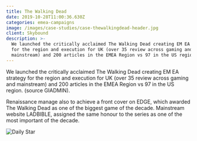 ```yaml
---
title: The Walking Dead
date: 2019-10-28T11:00:36.630Z
categories: emea-campaigns
image: /images/case-studies/case-thewalkingdead-header.jpg
client: Skybound
description: >-
  We launched the critically acclaimed The Walking Dead creating EM EA strategy
  for the region and execution for UK (over 35 review across gaming and
  mainstream) and 200 articles in the EMEA Region vs 97 in the US region.
---
```

We launched the critically acclaimed The Walking Dead creating EM EA strategy for the region and execution for UK (over 35 review across gaming and mainstream) and 200 articles in the EMEA Region vs 97 in the US region. (source GIADMIN).

Renaissance manage also to achieve a front cover on EDGE, which awarded The Walking Dead as one of the biggest game of the decade. Mainstream website LADBIBLE, assigned the same honour to the series as one of the most important of the decade. 

![Daily Star](/images/case-studies/case-thewalkingdead-img.jpg "Daily Star")
